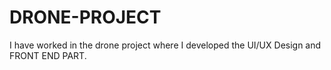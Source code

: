 # DRONE-PROJECT
I have worked in the drone project where I developed the UI/UX Design and FRONT END PART. 
